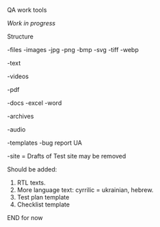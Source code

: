 QA work tools

*Work in progress*

Structure

-files
 -images
  -jpg
  -png
  -bmp
  -svg
  -tiff
  -webp

 -text

 -videos

 -pdf
 
 -docs
  -excel
  -word

 -archives

 -audio
 
 -templates
  -bug report UA

-site = Drafts of Test site may be removed

  
Should be added: 
1. RTL texts. 
2. More language text: cyrrilic = ukrainian, hebrew.
3. Test plan template
4. Checklist template


END for now
